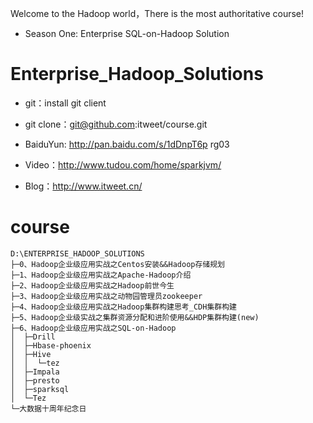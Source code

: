  Welcome to the Hadoop world，There is the most authoritative course!
  - Season One: Enterprise SQL-on-Hadoop Solution 

# Enterprise_Hadoop_Solutions

- git：install git client

- git clone：git@github.com:itweet/course.git

- BaiduYun: http://pan.baidu.com/s/1dDnpT6p rg03

- Video：http://www.tudou.com/home/sparkjvm/

- Blog：http://www.itweet.cn/

# course
```
D:\ENTERPRISE_HADOOP_SOLUTIONS
├─0、Hadoop企业级应用实战之Centos安装&&Hadoop存储规划
├─1、Hadoop企业级应用实战之Apache-Hadoop介绍
├─2、Hadoop企业级应用实战之Hadoop前世今生
├─3、Hadoop企业级应用实战之动物园管理员zookeeper
├─4、Hadoop企业级应用实战之Hadoop集群构建思考_CDH集群构建
├─5、Hadoop企业级实战之集群资源分配和进阶使用&&HDP集群构建(new)
├─6、Hadoop企业级应用实战之SQL-on-Hadoop
│  ├─Drill
│  ├─Hbase-phoenix
│  ├─Hive
│  │  └─tez
│  ├─Impala
│  ├─presto
│  ├─sparksql
│  └─Tez
└─大数据十周年纪念日
```

